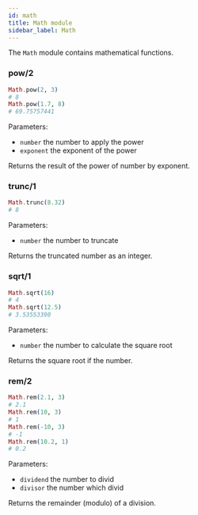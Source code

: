```yaml
---
id: math
title: Math module
sidebar_label: Math
---
```


The `Math` module contains mathematical functions.

### pow/2

```elixir
Math.pow(2, 3)
# 8
Math.pow(1.7, 8)
# 69.75757441
```

Parameters:

- `number` the number to apply the power
- `exponent` the exponent of the power

Returns the result of the power of number by exponent.

### trunc/1

```elixir
Math.trunc(8.32)
# 8
```

Parameters:

- `number` the number to truncate

Returns the truncated number as an integer.

### sqrt/1

```elixir
Math.sqrt(16)
# 4
Math.sqrt(12.5)
# 3.53553390
```

Parameters:

- `number` the number to calculate the square root

Returns the square root if the number.

### rem/2

```elixir
Math.rem(2.1, 3)
# 2.1
Math.rem(10, 3)
# 1
Math.rem(-10, 3)
# -1
Math.rem(10.2, 1)
# 0.2
```

Parameters:

- `dividend` the number to divid
- `divisor` the number which divid

Returns the remainder (modulo) of a division.
